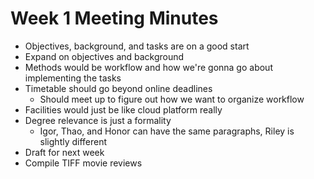 # Week 1 Meeting Minutes
* Objectives, background, and tasks are on a good start
* Expand on objectives and background
* Methods would be workflow and how we're gonna go about implementing the tasks
* Timetable should go beyond online deadlines
	* Should meet up to figure out how we want to organize workflow
* Facilities would just be like cloud platform really
* Degree relevance is just a formality
	* Igor, Thao, and Honor can have the same paragraphs, Riley is slightly different
* Draft for next week
* Compile TIFF movie reviews
